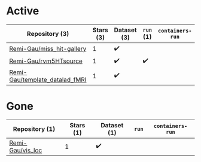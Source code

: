 # Active
| Repository (3) | Stars (3) | Dataset (3) | `run` (1) | `containers-run` |
| --- | --- | --- | --- | --- |
| [Remi-Gau/miss_hit-gallery](https://github.com/Remi-Gau/miss_hit-gallery) | 1 | :heavy_check_mark: |  |  |
| [Remi-Gau/rvm5HTsource](https://github.com/Remi-Gau/rvm5HTsource) | 1 | :heavy_check_mark: | :heavy_check_mark: |  |
| [Remi-Gau/template_datalad_fMRI](https://github.com/Remi-Gau/template_datalad_fMRI) | 1 | :heavy_check_mark: |  |  |

# Gone
| Repository (1) | Stars (1) | Dataset (1) | `run` | `containers-run` |
| --- | --- | --- | --- | --- |
| [Remi-Gau/vis_loc](https://github.com/Remi-Gau/vis_loc) | 1 | :heavy_check_mark: |  |  |
